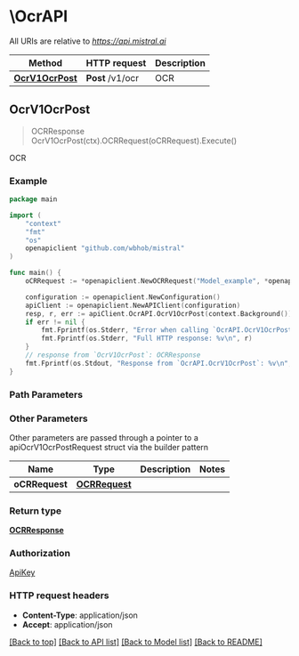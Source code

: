# \OcrAPI

All URIs are relative to *https://api.mistral.ai*

Method | HTTP request | Description
------------- | ------------- | -------------
[**OcrV1OcrPost**](OcrAPI.md#OcrV1OcrPost) | **Post** /v1/ocr | OCR



## OcrV1OcrPost

> OCRResponse OcrV1OcrPost(ctx).OCRRequest(oCRRequest).Execute()

OCR

### Example

```go
package main

import (
	"context"
	"fmt"
	"os"
	openapiclient "github.com/wbhob/mistral"
)

func main() {
	oCRRequest := *openapiclient.NewOCRRequest("Model_example", *openapiclient.NewDocument("DocumentUrl_example", *openapiclient.NewImageUrl("Url_example"))) // OCRRequest | 

	configuration := openapiclient.NewConfiguration()
	apiClient := openapiclient.NewAPIClient(configuration)
	resp, r, err := apiClient.OcrAPI.OcrV1OcrPost(context.Background()).OCRRequest(oCRRequest).Execute()
	if err != nil {
		fmt.Fprintf(os.Stderr, "Error when calling `OcrAPI.OcrV1OcrPost``: %v\n", err)
		fmt.Fprintf(os.Stderr, "Full HTTP response: %v\n", r)
	}
	// response from `OcrV1OcrPost`: OCRResponse
	fmt.Fprintf(os.Stdout, "Response from `OcrAPI.OcrV1OcrPost`: %v\n", resp)
}
```

### Path Parameters



### Other Parameters

Other parameters are passed through a pointer to a apiOcrV1OcrPostRequest struct via the builder pattern


Name | Type | Description  | Notes
------------- | ------------- | ------------- | -------------
 **oCRRequest** | [**OCRRequest**](OCRRequest.md) |  | 

### Return type

[**OCRResponse**](OCRResponse.md)

### Authorization

[ApiKey](../README.md#ApiKey)

### HTTP request headers

- **Content-Type**: application/json
- **Accept**: application/json

[[Back to top]](#) [[Back to API list]](../README.md#documentation-for-api-endpoints)
[[Back to Model list]](../README.md#documentation-for-models)
[[Back to README]](../README.md)

